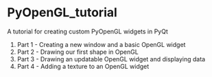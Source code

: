 # PyOpenGL_tutorial
A tutorial for creating custom PyOpenGL widgets in PyQt

1. Part 1 - Creating a new window and a basic OpenGL widget
2. Part 2 - Drawing our first shape in OpenGL
3. Part 3 - Drawing an updatable OpenGL widget and displaying data
4. Part 4 - Adding a texture to an OpenGL widget
